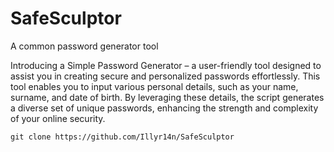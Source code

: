 # SafeSculptor
A common password generator tool  

Introducing a Simple Password Generator – a user-friendly tool designed to assist you in creating secure and personalized passwords effortlessly. This tool enables you to input various personal details, such as your name, surname, and date of birth. By leveraging these details, the script generates a diverse set of unique passwords, enhancing the strength and complexity of your online security.

```
git clone https://github.com/Illyr14n/SafeSculptor


```
